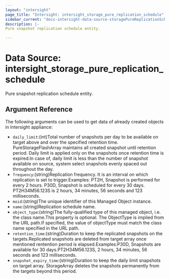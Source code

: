 ```yaml
---
layout: "intersight"
page_title: "Intersight: intersight_storage_pure_replication_schedule"
sidebar_current: "docs-intersight-data-source-storagePureReplicationSchedule"
description: |-
Pure snapshot replication schedule entity.

---
```


# Data Source: intersight_storage_pure_replication_schedule
Pure snapshot replication schedule entity.

## Argument Reference
The following arguments can be used to get data of already created objects in Intersight appliance:
* `daily_limit`:(int)Total number of snapshots per day to be available on target above and over the specified retention time. PureStorageFlashArray maintains all created snapshot until retention period. Daily limit is applied only on the snapshots once retention time is expired.In case of, daily limit is less than the number of snapshot available on source, system select snapshots evenly spaced out throughout the day.
* `frequency`:(string)Replication frequency. It is an interval on which replication is set to trigger.Examples:    PT2H, Snapshot is performed for every 2 hours.    P30D, Snapshot is scheduled for every 30 days.    PT2H34M56.123S is 2 hours, 34 minutes, 56 seconds and 123 milliseconds.
* `moid`:(string)The unique identifier of this Managed Object instance.
* `name`:(string)Replication schedule name.
* `object_type`:(string)The fully-qualified type of this managed object, i.e. the class name.This property is optional. The ObjectType is implied from the URL path.If specified, the value of objectType must match the class name specified in the URL path.
* `retention_time`:(string)Duration to keep the replicated snapshots on the targets.Replicated snapshots are deleted from target array once mentioned rentention period is elapsed.Examples:P30D, Snapshots are available for 30 days.PT2H34M56.123S, 2 hours, 34 minutes, 56 seconds and 123 milliseconds.
* `snapshot_expiry_time`:(string)Duration to keep the daily limit snapshots on target array. StorageArray deletes the snapshots permanently from the targets beyond this period.
